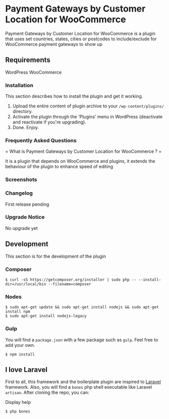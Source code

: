 # Payment Gateways by Customer Location for WooCommerce

Payment Gateways by Customer Location for WooCommerce is a plugin that uses set countries, states, cities or postcodes to include/exclude for WooCommerce payment gateways to show up

## Requirements

WordPress
WooCommerce

### Installation

This section describes how to install the plugin and get it working.

1. Upload the entire content of plugin archive to your `/wp-content/plugins/` directory.
2. Activate the plugin through the 'Plugins' menu in WordPress (deactivate and reactivate if you're upgrading).
3. Done. Enjoy.

### Frequently Asked Questions

= What is Payment Gateways by Customer Location for WooCommerce ? =

It is a plugin that depends on WooCommerce and plugins, it extends the behaviour of the plugin to enhance speed of editing

###  Screenshots

### Changelog

First release pending

###  Upgrade Notice

No upgrade yet

## Development

This section is for the development of the plugin

### Composer

    $ curl -sS https://getcomposer.org/installer | sudo php -- --install-dir=/usr/local/bin --filename=composer

### Nodes

    $ sudo apt-get update && sudo apt-get install nodejs && sudo apt-get install npm
    $ sudo apt-get install nodejs-legacy

### Gulp

You will find a `package.json` with a few package such as `gulp`. Feel free to add your own.

    $ npm install

## I love Laravel

First to all, this framework and the boilerplate plugin are inspired to [Laravel](http://laravel.com/) framework. Also, you will find a `bones` php shell executable like Laravel `artisan`.
After cloning the repo, you can:

Display help

    $ php bones

